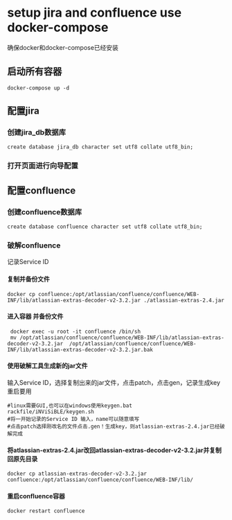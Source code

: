 # setup jira and confluence use docker-compose

确保docker和docker-compose已经安装

## 启动所有容器

```
docker-compose up -d
```

## 配置jira

### 创建jira_db数据库

```
create database jira_db character set utf8 collate utf8_bin;
```

### 打开页面进行向导配置


## 配置confluence

### 创建confluence数据库

```
create database confluence character set utf8 collate utf8_bin;
```

### 破解confluence
记录Service ID
#### 复制并备份文件
```
docker cp confluence:/opt/atlassian/confluence/confluence/WEB-INF/lib/atlassian-extras-decoder-v2-3.2.jar ./atlassian-extras-2.4.jar
```
#### 进入容器 并备份文件
```
 docker exec -u root -it confluence /bin/sh
 mv /opt/atlassian/confluence/confluence/WEB-INF/lib/atlassian-extras-decoder-v2-3.2.jar  /opt/atlassian/confluence/confluence/WEB-INF/lib/atlassian-extras-decoder-v2-3.2.jar.bak
```
#### 使用破解工具生成新的jar文件

输入Service ID，选择复制出来的jar文件，点击patch，点击gen，记录生成key重启要用
```
#linux需要GUI,也可以在windows使用keygen.bat
rackfile/iNViSiBLE/keygen.sh
#将一开始记录的Service ID 输入，name可以随意填写
#点击patch选择刚改名的文件点击.gen！生成key，则atlassian-extras-2.4.jar已经破解完成
```
#### 将atlassian-extras-2.4.jar改回atlassian-extras-decoder-v2-3.2.jar并复制回原先目录
```
docker cp atlassian-extras-decoder-v2-3.2.jar  confluence:/opt/atlassian/confluence/confluence/WEB-INF/lib/
```

#### 重启confluence容器
```
docker restart confluence
```
